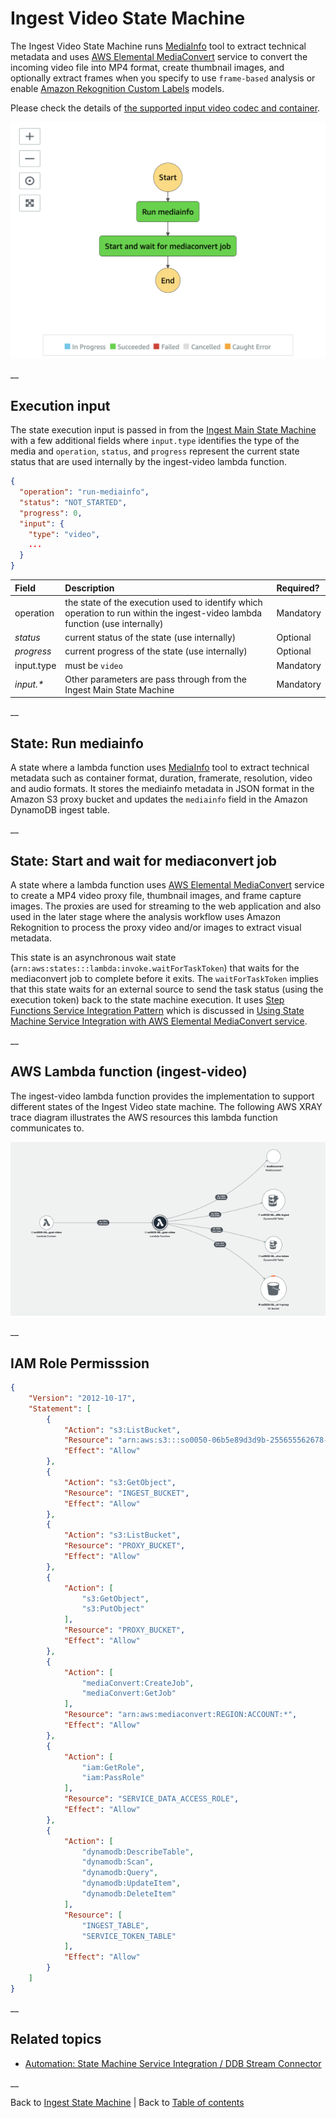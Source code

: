# Ingest Video State Machine

The Ingest Video State Machine runs [MediaInfo](https://github.com/MediaArea/MediaInfo) tool to extract technical metadata and uses [AWS Elemental MediaConvert](https://aws.amazon.com/mediaconvert/) service to convert the incoming video file into MP4 format, create thumbnail images, and optionally extract frames when you specify to use ```frame-based``` analysis or enable [Amazon Rekognition Custom Labels](https://aws.amazon.com/rekognition/custom-labels-features/) models.

Please check the details of [the supported input video codec and container](https://docs.aws.amazon.com/mediaconvert/latest/ug/reference-codecs-containers-input.html#reference-codecs-containers-input-video).

![Ingest Video state machine](../../../../deployment/tutorials/images/ingest-video-state-machine.png)

__

## Execution input
The state execution input is passed in from the [Ingest Main State Machine](../main/README.md) with a few additional fields where ```input.type``` identifies the type of the media and ```operation```, ```status```, and ```progress``` represent the current state status that are used internally by the ingest-video lambda function.

```json
{
  "operation": "run-mediainfo",
  "status": "NOT_STARTED",
  "progress": 0,
  "input": {
    "type": "video",
    ...
  }
}
```

| Field | Description | Required? |
| :-----| :-----------| :---------|
| operation | the state of the execution used to identify which operation to run within the ingest-video lambda function (use internally) | Mandatory |
| _status_ | current status of the state (use internally) | Optional |
| _progress_ | current progress of the state (use internally) | Optional |
| input.type | must be ```video``` | Mandatory |
| _input.*_ | Other parameters are pass through from the Ingest Main State Machine | Mandatory |

__

## State: Run mediainfo
A state where a lambda function uses [MediaInfo](https://github.com/MediaArea/MediaInfo) tool to extract technical metadata such as container format, duration, framerate, resolution, video and audio formats. It stores the mediainfo metadata in JSON format in the Amazon S3 proxy bucket and updates the ```mediainfo``` field in the Amazon DynamoDB ingest table.

__

## State: Start and wait for mediaconvert job
A state where a lambda function uses [AWS Elemental MediaConvert](https://aws.amazon.com/mediaconvert/) service to create a MP4 video proxy file, thumbnail images, and frame capture images. The proxies are used for streaming to the web application and also used in the later stage where the analysis workflow uses Amazon Rekognition to process the proxy video and/or images to extract visual metadata.

This state is an asynchronous wait state (```arn:aws:states:::lambda:invoke.waitForTaskToken```) that waits for the mediaconvert job to complete before it exits. The ```waitForTaskToken``` implies that this state waits for an external source to send the task status (using the execution token) back to the state machine execution. It uses [Step Functions Service Integration Pattern](https://docs.aws.amazon.com/step-functions/latest/dg/connect-to-resource.html) which is discussed in [Using State Machine Service Integration with AWS Elemental MediaConvert service](../automation/README.md#state-machine-service-integration).

__

## AWS Lambda function (ingest-video)
The ingest-video lambda function provides the implementation to support different states of the Ingest Video state machine. The following AWS XRAY trace diagram illustrates the AWS resources this lambda function communicates to.

![Ingest Video Lambda function](../../../../deployment/tutorials/images/ingest-video-lambda.png)

__

## IAM Role Permisssion

```json
{
    "Version": "2012-10-17",
    "Statement": [
        {
            "Action": "s3:ListBucket",
            "Resource": "arn:aws:s3:::so0050-06b5e89d3d9b-255655562678-eu-west-1-ingest",
            "Effect": "Allow"
        },
        {
            "Action": "s3:GetObject",
            "Resource": "INGEST_BUCKET",
            "Effect": "Allow"
        },
        {
            "Action": "s3:ListBucket",
            "Resource": "PROXY_BUCKET",
            "Effect": "Allow"
        },
        {
            "Action": [
                "s3:GetObject",
                "s3:PutObject"
            ],
            "Resource": "PROXY_BUCKET",
            "Effect": "Allow"
        },
        {
            "Action": [
                "mediaConvert:CreateJob",
                "mediaConvert:GetJob"
            ],
            "Resource": "arn:aws:mediaconvert:REGION:ACCOUNT:*",
            "Effect": "Allow"
        },
        {
            "Action": [
                "iam:GetRole",
                "iam:PassRole"
            ],
            "Resource": "SERVICE_DATA_ACCESS_ROLE",
            "Effect": "Allow"
        },
        {
            "Action": [
                "dynamodb:DescribeTable",
                "dynamodb:Scan",
                "dynamodb:Query",
                "dynamodb:UpdateItem",
                "dynamodb:DeleteItem"
            ],
            "Resource": [
                "INGEST_TABLE",
                "SERVICE_TOKEN_TABLE"
            ],
            "Effect": "Allow"
        }
    ]
}
```

__

## Related topics
* [Automation: State Machine Service Integration / DDB Stream Connector](../automation/README.md)

__

Back to [Ingest State Machine](../main/README.md) | Back to [Table of contents](../../../../README.md#table-of-contents)
